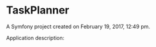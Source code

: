 TaskPlanner
===========

A Symfony project created on February 19, 2017, 12:49 pm.

Application description:
